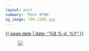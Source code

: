 ```yaml
---
layout: post
summary: 'Post #796'
og_image: 796-1280.jpg
---
```


<div class="post">
 <time>
  <a href="/796">
   {{ page.date | date: "%B %-d, %Y" }}
  </a>
 </time>
 <a href="/796">
  <figure data-taken="2/1/2019">
   <img sizes="(min-width: 700px) 50vw, calc(100vw - 2rem)" src="{{ site.assets_url }}/796-640.jpg" srcset="{{ site.assets_url }}/796-320.jpg 320w, {{ site.assets_url }}/796-640.jpg 640w, {{ site.assets_url }}/796-960.jpg 960w, {{ site.assets_url }}/796-1280.jpg 1280w"/>
  </figure>
 </a>
</div>
